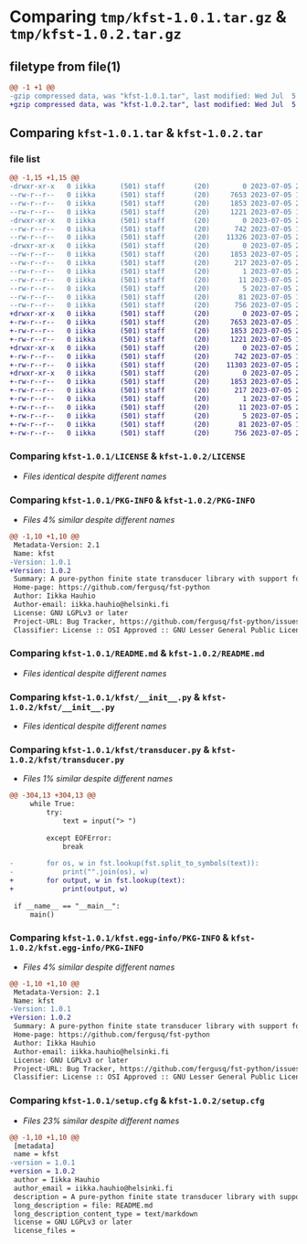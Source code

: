 # Comparing `tmp/kfst-1.0.1.tar.gz` & `tmp/kfst-1.0.2.tar.gz`

## filetype from file(1)

```diff
@@ -1 +1 @@
-gzip compressed data, was "kfst-1.0.1.tar", last modified: Wed Jul  5 23:43:04 2023, max compression
+gzip compressed data, was "kfst-1.0.2.tar", last modified: Wed Jul  5 23:46:04 2023, max compression
```

## Comparing `kfst-1.0.1.tar` & `kfst-1.0.2.tar`

### file list

```diff
@@ -1,15 +1,15 @@
-drwxr-xr-x   0 iikka      (501) staff       (20)        0 2023-07-05 23:43:04.613324 kfst-1.0.1/
--rw-r--r--   0 iikka      (501) staff       (20)     7653 2023-07-05 12:46:55.000000 kfst-1.0.1/LICENSE
--rw-r--r--   0 iikka      (501) staff       (20)     1853 2023-07-05 23:43:04.613363 kfst-1.0.1/PKG-INFO
--rw-r--r--   0 iikka      (501) staff       (20)     1221 2023-07-05 12:46:53.000000 kfst-1.0.1/README.md
-drwxr-xr-x   0 iikka      (501) staff       (20)        0 2023-07-05 23:43:04.612730 kfst-1.0.1/kfst/
--rw-r--r--   0 iikka      (501) staff       (20)      742 2023-07-05 14:15:18.000000 kfst-1.0.1/kfst/__init__.py
--rw-r--r--   0 iikka      (501) staff       (20)    11326 2023-07-05 22:38:54.000000 kfst-1.0.1/kfst/transducer.py
-drwxr-xr-x   0 iikka      (501) staff       (20)        0 2023-07-05 23:43:04.613244 kfst-1.0.1/kfst.egg-info/
--rw-r--r--   0 iikka      (501) staff       (20)     1853 2023-07-05 23:43:04.000000 kfst-1.0.1/kfst.egg-info/PKG-INFO
--rw-r--r--   0 iikka      (501) staff       (20)      217 2023-07-05 23:43:04.000000 kfst-1.0.1/kfst.egg-info/SOURCES.txt
--rw-r--r--   0 iikka      (501) staff       (20)        1 2023-07-05 23:43:04.000000 kfst-1.0.1/kfst.egg-info/dependency_links.txt
--rw-r--r--   0 iikka      (501) staff       (20)       11 2023-07-05 23:43:04.000000 kfst-1.0.1/kfst.egg-info/requires.txt
--rw-r--r--   0 iikka      (501) staff       (20)        5 2023-07-05 23:43:04.000000 kfst-1.0.1/kfst.egg-info/top_level.txt
--rw-r--r--   0 iikka      (501) staff       (20)       81 2023-07-05 14:02:15.000000 kfst-1.0.1/pyproject.toml
--rw-r--r--   0 iikka      (501) staff       (20)      756 2023-07-05 23:43:04.613553 kfst-1.0.1/setup.cfg
+drwxr-xr-x   0 iikka      (501) staff       (20)        0 2023-07-05 23:46:04.701924 kfst-1.0.2/
+-rw-r--r--   0 iikka      (501) staff       (20)     7653 2023-07-05 12:46:55.000000 kfst-1.0.2/LICENSE
+-rw-r--r--   0 iikka      (501) staff       (20)     1853 2023-07-05 23:46:04.701962 kfst-1.0.2/PKG-INFO
+-rw-r--r--   0 iikka      (501) staff       (20)     1221 2023-07-05 12:46:53.000000 kfst-1.0.2/README.md
+drwxr-xr-x   0 iikka      (501) staff       (20)        0 2023-07-05 23:46:04.701309 kfst-1.0.2/kfst/
+-rw-r--r--   0 iikka      (501) staff       (20)      742 2023-07-05 14:15:18.000000 kfst-1.0.2/kfst/__init__.py
+-rw-r--r--   0 iikka      (501) staff       (20)    11303 2023-07-05 23:44:27.000000 kfst-1.0.2/kfst/transducer.py
+drwxr-xr-x   0 iikka      (501) staff       (20)        0 2023-07-05 23:46:04.701841 kfst-1.0.2/kfst.egg-info/
+-rw-r--r--   0 iikka      (501) staff       (20)     1853 2023-07-05 23:46:04.000000 kfst-1.0.2/kfst.egg-info/PKG-INFO
+-rw-r--r--   0 iikka      (501) staff       (20)      217 2023-07-05 23:46:04.000000 kfst-1.0.2/kfst.egg-info/SOURCES.txt
+-rw-r--r--   0 iikka      (501) staff       (20)        1 2023-07-05 23:46:04.000000 kfst-1.0.2/kfst.egg-info/dependency_links.txt
+-rw-r--r--   0 iikka      (501) staff       (20)       11 2023-07-05 23:46:04.000000 kfst-1.0.2/kfst.egg-info/requires.txt
+-rw-r--r--   0 iikka      (501) staff       (20)        5 2023-07-05 23:46:04.000000 kfst-1.0.2/kfst.egg-info/top_level.txt
+-rw-r--r--   0 iikka      (501) staff       (20)       81 2023-07-05 14:02:15.000000 kfst-1.0.2/pyproject.toml
+-rw-r--r--   0 iikka      (501) staff       (20)      756 2023-07-05 23:46:04.702140 kfst-1.0.2/setup.cfg
```

### Comparing `kfst-1.0.1/LICENSE` & `kfst-1.0.2/LICENSE`

 * *Files identical despite different names*

### Comparing `kfst-1.0.1/PKG-INFO` & `kfst-1.0.2/PKG-INFO`

 * *Files 4% similar despite different names*

```diff
@@ -1,10 +1,10 @@
 Metadata-Version: 2.1
 Name: kfst
-Version: 1.0.1
+Version: 1.0.2
 Summary: A pure-python finite state transducer library with support for AT&T files and flag diacritics
 Home-page: https://github.com/fergusq/fst-python
 Author: Iikka Hauhio
 Author-email: iikka.hauhio@helsinki.fi
 License: GNU LGPLv3 or later
 Project-URL: Bug Tracker, https://github.com/fergusq/fst-python/issues
 Classifier: License :: OSI Approved :: GNU Lesser General Public License v3 or later (LGPLv3+)
```

### Comparing `kfst-1.0.1/README.md` & `kfst-1.0.2/README.md`

 * *Files identical despite different names*

### Comparing `kfst-1.0.1/kfst/__init__.py` & `kfst-1.0.2/kfst/__init__.py`

 * *Files identical despite different names*

### Comparing `kfst-1.0.1/kfst/transducer.py` & `kfst-1.0.2/kfst/transducer.py`

 * *Files 1% similar despite different names*

```diff
@@ -304,13 +304,13 @@
     while True:
         try:
             text = input("> ")
 
         except EOFError:
             break
 
-        for os, w in fst.lookup(fst.split_to_symbols(text)):
-            print("".join(os), w)
+        for output, w in fst.lookup(text):
+            print(output, w)
 
 if __name__ == "__main__":
     main()
```

### Comparing `kfst-1.0.1/kfst.egg-info/PKG-INFO` & `kfst-1.0.2/kfst.egg-info/PKG-INFO`

 * *Files 4% similar despite different names*

```diff
@@ -1,10 +1,10 @@
 Metadata-Version: 2.1
 Name: kfst
-Version: 1.0.1
+Version: 1.0.2
 Summary: A pure-python finite state transducer library with support for AT&T files and flag diacritics
 Home-page: https://github.com/fergusq/fst-python
 Author: Iikka Hauhio
 Author-email: iikka.hauhio@helsinki.fi
 License: GNU LGPLv3 or later
 Project-URL: Bug Tracker, https://github.com/fergusq/fst-python/issues
 Classifier: License :: OSI Approved :: GNU Lesser General Public License v3 or later (LGPLv3+)
```

### Comparing `kfst-1.0.1/setup.cfg` & `kfst-1.0.2/setup.cfg`

 * *Files 23% similar despite different names*

```diff
@@ -1,10 +1,10 @@
 [metadata]
 name = kfst
-version = 1.0.1
+version = 1.0.2
 author = Iikka Hauhio
 author_email = iikka.hauhio@helsinki.fi
 description = A pure-python finite state transducer library with support for AT&T files and flag diacritics
 long_description = file: README.md
 long_description_content_type = text/markdown
 license = GNU LGPLv3 or later
 license_files =
```

